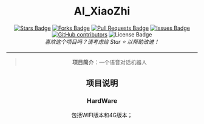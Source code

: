 <h1 align="center">AI_XiaoZhi</h1>
<div align="center">
<a href="https://github.com/mixiaojiediy/MuMuVChat/stargazers"><img src="https://img.shields.io/github/stars/mixiaojiediy/MuMuVChat" alt="Stars Badge"/></a>
<a href="https://github.com/mixiaojiediy/MuMuVChat/network/members"><img src="https://img.shields.io/github/forks/mixiaojiediy/MuMuVChat" alt="Forks Badge"/></a>
<a href="https://github.com/mixiaojiediy/MuMuVChat/pulls"><img src="https://img.shields.io/github/issues-pr/mixiaojiediy/MuMuVChat" alt="Pull Requests Badge"/></a>
<a href="https://github.com/mixiaojiediy/MuMuVChat/issues"><img src="https://img.shields.io/github/issues/mixiaojiediy/MuMuVChat" alt="Issues Badge"/></a>
<a href="https://github.com/mixiaojiediy/MuMuVChat/graphs/contributors"><img alt="GitHub contributors" src="https://img.shields.io/github/contributors/mixiaojiediy/MuMuVChat?color=2b9348"></a>
<a><img src="https://img.shields.io/github/license/mixiaojiediy/MuMuVChat?color=2b9348" alt="License Badge"/></a>
</div>
<div align="center">
<i>喜欢这个项目吗？请考虑给 Star ⭐️ 以帮助改进！</i>

---

>**项目简介**：一个语音对话机器人

## 项目说明 

### HardWare

包括WIFI版本和4G版本；








